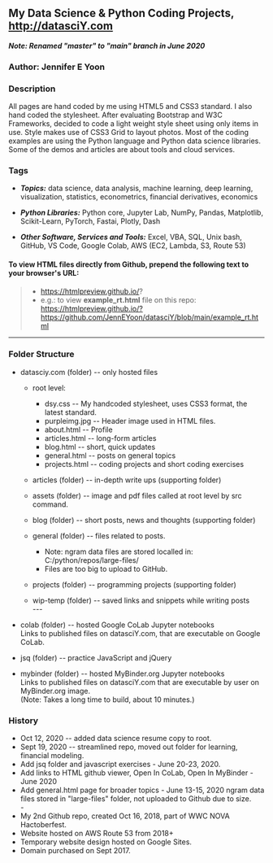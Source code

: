 ## My Data Science & Python Coding Projects, http://datasciY.com  

***Note: Renamed "master" to "main" branch in June 2020***

### Author: Jennifer E Yoon  

### Description  

All pages are hand coded by me using HTML5 and CSS3 standard.  I also hand coded the stylesheet.  After evaluating Bootstrap and W3C  Frameworks, decided to code a light weight style sheet using only items in use.  Style makes use of CSS3 Grid to layout photos.  Most of the coding examples are using the Python language and Python data science libraries.  Some of the demos and articles are about tools and cloud services.  


### Tags  
  
 * ***Topics:*** data science, data analysis, machine learning, deep learning, visualization, statistics, econometrics, financial derivatives, economics

 * ***Python Libraries:*** Python core, Jupyter Lab, NumPy, Pandas, Matplotlib, Scikit-Learn, PyTorch, Fastai, Plotly, Dash
 
 * ***Other Software, Services and Tools:*** Excel, VBA, SQL, Unix bash, GitHub, VS Code, Google Colab, AWS (EC2, Lambda, S3, Route 53)

#### To view HTML files directly from Github, prepend the following text to your browser's URL:  
>  - https://htmlpreview.github.io/?   
>  - e.g.: to view **example_rt.html** file on this repo:  
>    https://htmlpreview.github.io/?https://github.com/JennEYoon/datasciY/blob/main/example_rt.html

---   

### Folder Structure  

 * datasciy.com (folder) -- only hosted files
   * root level:
     - dsy.css -- My handcoded stylesheet, uses CSS3 format, the latest standard.
     - purpleimg.jpg -- Header image used in HTML files.
     - about.html -- Profile  
     - articles.html -- long-form articles  
     - blog.html -- short, quick updates  
     - general.html -- posts on general topics
     - projects.html -- coding projects and short coding exercises 

   * articles (folder) -- in-depth write ups (supporting folder)  
   * assets (folder) -- image and pdf files called at root level by src command.
   * blog (folder) -- short posts, news and thoughts (supporting folder)  
   * general (folder) -- files related to posts. 
      - Note: ngram data files are stored localled in:   
        C:/python/repos/large-files/   
      - Files are too big to upload to GitHub.  
   * projects (folder) -- programming projects (supporting folder)  
   * wip-temp (folder) -- saved links and snippets while writing posts    
   \-\-\-     
   
 * colab (folder) -- hosted Google CoLab Jupyter notebooks  
   Links to published files on datasciY.com, that are executable on Google CoLab.  
     
 * jsq (folder) -- practice JavaScript and jQuery  

 
 * mybinder (folder) -- hosted MyBinder.org Jupyter notebooks    
   Links to published files on datasciY.com that are executable by user on MyBinder.org image.  
   (Note: Takes a long time to build, about 10 minutes.)  

   
### History  
  * Oct 12, 2020 -- added data science resume copy to root.  
  * Sept 19, 2020 -- streamlined repo, moved out folder for learning, financial modeling.  
  * Add jsq folder and javascript exercises - June 20-23, 2020.  
  * Add links to HTML github viewer, Open In CoLab, Open In MyBinder - June 2020  
  * Add general.html page for broader topics - June 13-15, 2020 
    ngram data files stored in "large-files" folder, not uploaded to Github due to size.   
    \-  
  * My 2nd Github repo, created Oct 16, 2018, part of WWC NOVA Hactoberfest.    
  * Website hosted on AWS Route 53 from 2018+  
  * Temporary website design hosted on Google Sites.    
  * Domain purchased on Sept 2017.   

